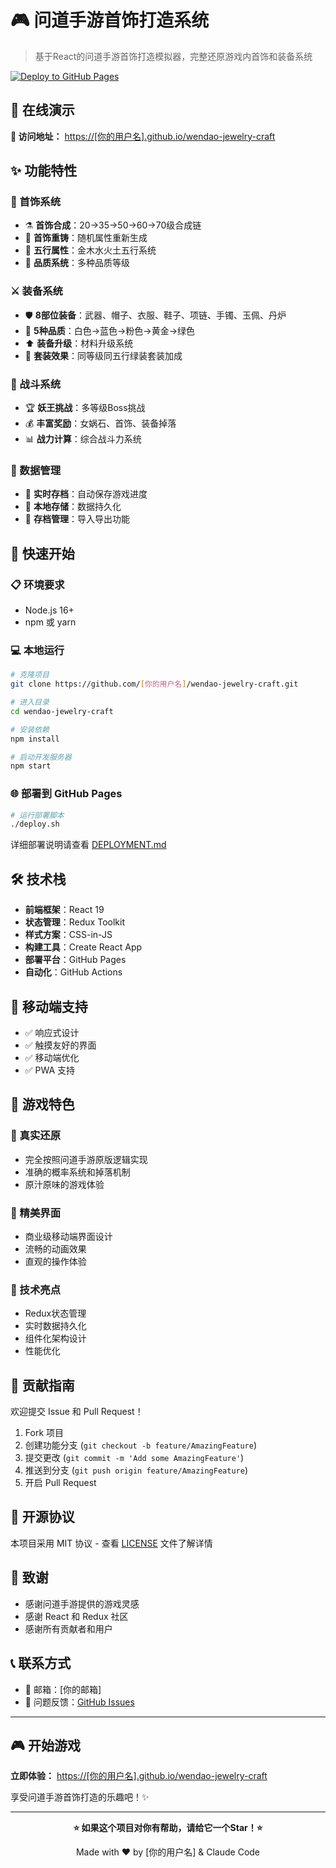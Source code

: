 # 🎮 问道手游首饰打造系统

> 基于React的问道手游首饰打造模拟器，完整还原游戏内首饰和装备系统

[![Deploy to GitHub Pages](https://github.com/[你的用户名]/wendao-jewelry-craft/actions/workflows/deploy.yml/badge.svg)](https://github.com/[你的用户名]/wendao-jewelry-craft/actions/workflows/deploy.yml)

## 🌟 在线演示

**🔗 访问地址：** [https://[你的用户名].github.io/wendao-jewelry-craft](https://[你的用户名].github.io/wendao-jewelry-craft)

## ✨ 功能特性

### 🔮 首饰系统
- ⚗️ **首饰合成**：20→35→50→60→70级合成链
- 🔄 **首饰重铸**：随机属性重新生成
- 💎 **五行属性**：金木水火土五行系统
- 🌟 **品质系统**：多种品质等级

### ⚔️ 装备系统  
- 🛡️ **8部位装备**：武器、帽子、衣服、鞋子、项链、手镯、玉佩、丹炉
- 🌈 **5种品质**：白色→蓝色→粉色→黄金→绿色
- ⬆️ **装备升级**：材料升级系统
- 🎯 **套装效果**：同等级同五行绿装套装加成

### 👹 战斗系统
- 🏆 **妖王挑战**：多等级Boss挑战
- 💰 **丰富奖励**：女娲石、首饰、装备掉落
- 📊 **战力计算**：综合战斗力系统

### 💾 数据管理
- 🔄 **实时存档**：自动保存游戏进度
- 📱 **本地存储**：数据持久化
- 🔧 **存档管理**：导入导出功能

## 🚀 快速开始

### 📋 环境要求

- Node.js 16+
- npm 或 yarn

### 💻 本地运行

```bash
# 克隆项目
git clone https://github.com/[你的用户名]/wendao-jewelry-craft.git

# 进入目录
cd wendao-jewelry-craft

# 安装依赖
npm install

# 启动开发服务器
npm start
```

### 🌐 部署到 GitHub Pages

```bash
# 运行部署脚本
./deploy.sh
```

详细部署说明请查看 [DEPLOYMENT.md](./DEPLOYMENT.md)

## 🛠️ 技术栈

- **前端框架**：React 19
- **状态管理**：Redux Toolkit
- **样式方案**：CSS-in-JS
- **构建工具**：Create React App
- **部署平台**：GitHub Pages
- **自动化**：GitHub Actions

## 📱 移动端支持

- ✅ 响应式设计
- ✅ 触摸友好的界面
- ✅ 移动端优化
- ✅ PWA 支持

## 🎯 游戏特色

### 🎲 真实还原
- 完全按照问道手游原版逻辑实现
- 准确的概率系统和掉落机制
- 原汁原味的游戏体验

### 🎨 精美界面
- 商业级移动端界面设计
- 流畅的动画效果
- 直观的操作体验

### 🔧 技术亮点
- Redux状态管理
- 实时数据持久化
- 组件化架构设计
- 性能优化

## 🤝 贡献指南

欢迎提交 Issue 和 Pull Request！

1. Fork 项目
2. 创建功能分支 (`git checkout -b feature/AmazingFeature`)
3. 提交更改 (`git commit -m 'Add some AmazingFeature'`)
4. 推送到分支 (`git push origin feature/AmazingFeature`)
5. 开启 Pull Request

## 📄 开源协议

本项目采用 MIT 协议 - 查看 [LICENSE](LICENSE) 文件了解详情

## 🙏 致谢

- 感谢问道手游提供的游戏灵感
- 感谢 React 和 Redux 社区
- 感谢所有贡献者和用户

## 📞 联系方式

- 📧 邮箱：[你的邮箱]
- 🐛 问题反馈：[GitHub Issues](https://github.com/[你的用户名]/wendao-jewelry-craft/issues)

---

## 🎮 开始游戏

**立即体验：** [https://[你的用户名].github.io/wendao-jewelry-craft](https://[你的用户名].github.io/wendao-jewelry-craft)

享受问道手游首饰打造的乐趣吧！✨

---

<div align="center">

**⭐ 如果这个项目对你有帮助，请给它一个Star！⭐**

Made with ❤️ by [你的用户名] & Claude Code

</div>